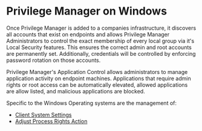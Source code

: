[title]: # (Windows)
[tags]: # (functional concepts)
[priority]: # (26)
# Privilege Manager on Windows

Once Privilege Manager is added to a companies infrastructure, it discovers all accounts that exist on endpoints and allows Privilege Manager Administrators to control the exact membership of every local group via it's Local Security features. This ensures the correct admin and root accounts are permanently set. Additionally, credentials will be controlled by enforcing password rotation on those accounts.

Privilege Manager's Application Control allows administrators to manage application activity on endpoint machines. Applications that require admin rights or root access can be automatically elevated, allowed applications are allow listed, and malicious applications are blocked.

Specific to the Windows Operating systems are the management of:

* [Client System Settings](client-system-settings.md)
* [Adjust Process Rights Action](../../admin/actions/windows/unrestricted-token.md)